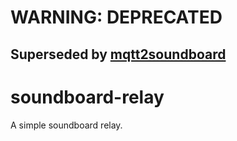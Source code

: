 # WARNING: DEPRECATED
## Superseded by [mqtt2soundboard](https://github.com/b4ckspace/mqtt2soundboard)

# soundboard-relay

A simple soundboard relay.


